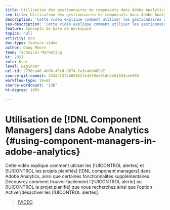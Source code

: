 ```yaml
---
title: Utilisation des gestionnaires de composants dans Adobe Analytics
seo-title: Utilisation des gestionnaires de composants dans Adobe Analytics
description: 'Cette vidéo explique comment utiliser les gestionnaires de composants Alertes et Projets planifiés dans Adobe Analytics, ainsi que dʼautres fonctionnalités. Découvrez comment trouver facilement lʼalerte ou le projet planifié que vous recherchez, ainsi que lʼoption Activer/désactiver les alertes. '
seo-description: 'Cette vidéo explique comment utiliser les gestionnaires de composants Alertes et Projets planifiés dans Adobe Analytics, ainsi que dʼautres fonctionnalités. Découvrez comment trouver facilement lʼalerte ou le projet planifié que vous recherchez, ainsi que lʼoption Activer/désactiver les alertes. '
feature: Concepts de base de Workspace
topics: null
activity: use
doc-type: feature video
author: Doug Moore
team: Technical Marketing
kt: 2351
role: User
level: Beginner
exl-id: 2230ca48-4b08-45cd-9674-fa3c4dd482d7
source-git-commit: 32424f3f2b05952fe4df9ea91dcbe51684cee905
workflow-type: tm+mt
source-wordcount: '136'
ht-degree: 100%

---
```


# Utilisation de [!DNL Component Managers] dans Adobe Analytics {#using-component-managers-in-adobe-analytics}

Cette vidéo explique comment utiliser les [!UICONTROL alertes] et [!UICONTROL les projets planifiés] [!DNL component managers] dans Adobe Analytics, ainsi que certaines fonctionnalités supplémentaires. Découvrez comment trouver facilement lʼ[!UICONTROL alerte] ou [!UICONTROL le projet planifié] que vous recherchez ainsi que lʼoption Activer/désactiver les [!UICONTROL alertes].

>[!VIDEO](https://video.tv.adobe.com/v/24068/?quality=12)
